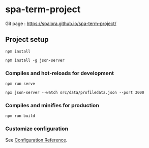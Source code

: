# spa-term-project
Git page :
https://spalora.github.io/spa-term-project/


## Project setup
```
npm install

npm install -g json-server
```
### Compiles and hot-reloads for development
```
npm run serve

npx json-server --watch src/data/profiledata.json --port 3000

```
### Compiles and minifies for production
```
npm run build
```


### Customize configuration
See [Configuration Reference](https://cli.vuejs.org/config/).
